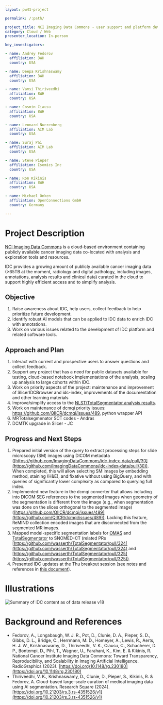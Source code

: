```yaml
---
layout: pw41-project

permalink: /:path/

project_title: NCI Imaging Data Commons - user support and platform development
category: Cloud / Web
presenter_location: In-person

key_investigators:

- name: Andrey Fedorov
  affiliation: BWH
  country: USA

- name: Deepa Krishnaswamy
  affiliation: BWH
  country: USA

- name: Vamsi Thiriveedhi
  affiliation: BWH
  country: USA

- name: Cosmin Ciausu
  affiliation: BWH
  country: USA

- name: Leonard Nuerenberg
  affiliation: AIM Lab
  country: USA

- name: Suraj Pai
  affiliation: AIM Lab
  country: USA

- name: Steve Pieper
  affiliation: Isomics Inc
  country: USA

- name: Ron Kikinis
  affiliation: BWH
  country: USA

- name: Michael Onken
  affiliation: OpenConnections GmbH
  country: Germany

---
```


# Project Description

<!-- Add a short paragraph describing the project. -->


[NCI Imaging Data Commons](https://portal.imaging.datacommons.cancer.gov/explore/) is a cloud-based environment containing publicly available cancer imaging data co-located with analysis and exploration tools and resources.

IDC provides a growing amount of publicly available cancer imaging data (>65TB at the moment, radiology and digital pathology, including images, annotations, analysis results and clinical data) curated in the cloud to support highly efficient access and to simplify analysis.



## Objective

<!-- Describe here WHAT you would like to achieve (what you will have as end result). -->
1. Raise awareness about IDC, help users, collect feedback to help prioritize future development.
2. Identify robust AI models that can be applied to IDC data to enrich IDC with annotations.
3. Work on various issues related to the development of IDC platform and related software tools.
   
## Approach and Plan

<!-- Describe here HOW you would like to achieve the objectives stated above. -->

1. Interact with current and prospective users to answer questions and collect feedback.
2. Support any project that has a need for public datasets available for testing, cloud-based notebook implementations of the analysis, scaling up analysis to large cohorts within IDC.
3. Work on priority aspects of the project: maintenance and improvement of SlicerIDCBrowser and idc-index, improvements of the documentation and other learning materials
4. Improve/simplify access to the [NLST/TotalSegmentator analysis results](https://discourse.canceridc.dev/t/new-in-idc-v18-totalsegmentator-segmentations-and-radiomics-features-for-nlst-cts/582).
5. Work on maintenance of dcmqi priority issues: https://github.com/QIICR/dcmqi/issues/489, python wrapper API
6. MRTotalsegmenator SCT codes - Andras
7. DCMTK upgrade in Slicer - JC


## Progress and Next Steps

1. Prepared initial version of the query to extract processing steps for slide microscopy (SM) images using DICOM metadata ([https://github.com/ImagingDataCommons/idc-index-data/pull/30](https://github.com/ImagingDataCommons/idc-index-data/pull/30)). When completed, this will allow selecting SM images by embedding method, staining (H&E), and fixative without using BigQuery, and with queries of significantly lower complexity as compared to querying full index.
2. Implemented new feature in the dcmqi converter that allows including into DICOM SEG references to the segmented images when geometry of the segmentation is different from the image (e.g., when segmentation was done on the slices orthogonal to the segmented image) ([https://github.com/QIICR/dcmqi/issues/489](https://github.com/QIICR/dcmqi/issues/489)). Lacking this feature, ReMIND collection encoded images that are disconnected from the segmented MR images.
3. Mapped model-specific segmentation labels for [OMAS](https://docs.google.com/spreadsheets/d/1pBicNskjMDJBnD3w4yAQroj8SGSAhDfA_TUK24dLEyc/edit?gid=1390863317#gid=1390863317) and [TotalSegmentator](https://docs.google.com/spreadsheets/d/1oEzXCmraoLgbbb5lNxWiHuYDza86aXxKqSUmUetwI7M/edit?gid=780795691#gid=780795691) to SNOMED-CT (related PRs [https://github.com/wasserth/TotalSegmentator/pull/324](https://github.com/wasserth/TotalSegmentator/pull/324) and [https://github.com/wasserth/TotalSegmentator/pull/325](https://github.com/wasserth/TotalSegmentator/pull/325)).
4. Presented IDC updates at the Thu breakout session (see notes and references in [this document](https://docs.google.com/document/d/11IG53uKYePUlQFCUX6nFw4HqQDyt2jcLkvqjnHGNPCI/edit)).

# Illustrations

<!-- Add pictures and links to videos that demonstrate what has been accomplished. -->


![Summary of IDC content as of data release v18](https://learn.canceridc.dev/~gitbook/image?url=https%3A%2F%2F1103581492-files.gitbook.io%2F%7E%2Ffiles%2Fv0%2Fb%2Fgitbook-x-prod.appspot.com%2Fo%2Fspaces%252F-MCTG4fXybYgGMalZnmf-2668963341%252Fuploads%252FBPUPVLBlGOSoK0iQxXbl%252Fidc_v18_summary.jpg%3Falt%3Dmedia%26token%3D332a4ac5-5850-4e23-9340-d50607ec3dfd&width=768&dpr=2&quality=100&sign=a98506d4008137a946a692376342be1a161a5301dca7439f7ee2d94db9fa95f1)



# Background and References

<!-- If you developed any software, include link to the source code repository.
     If possible, also add links to sample data, and to any relevant publications. -->


* Fedorov, A., Longabaugh, W. J. R., Pot, D., Clunie, D. A., Pieper, S. D., Gibbs, D. L., Bridge, C., Herrmann, M. D., Homeyer, A., Lewis, R., Aerts, H. J. W., Krishnaswamy, D., Thiriveedhi, V. K., Ciausu, C., Schacherer, D. P., Bontempi, D., Pihl, T., Wagner, U., Farahani, K., Kim, E. & Kikinis, R. National Cancer Institute Imaging Data Commons: Toward Transparency, Reproducibility, and Scalability in Imaging Artificial Intelligence. RadioGraphics (2023). [https://doi.org/10.1148/rg.230180](https://doi.org/10.1148/rg.230180)
* Thiriveedhi, V. K., Krishnaswamy, D., Clunie, D., Pieper, S., Kikinis, R. & Fedorov, A. Cloud-based large-scale curation of medical imaging data using AI segmentation. Research Square (2024). [https://doi.org/10.21203/rs.3.rs-4351526/v1](https://doi.org/10.21203/rs.3.rs-4351526/v1)

